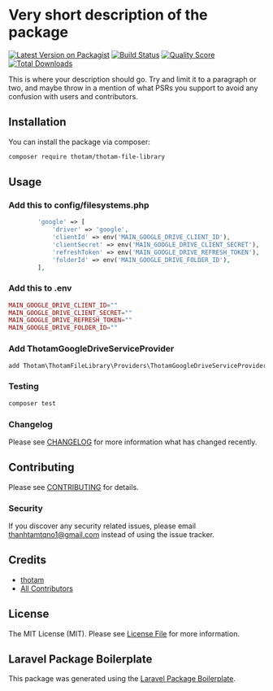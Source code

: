 # Very short description of the package

[![Latest Version on Packagist](https://img.shields.io/packagist/v/thotam/thotam-file-library.svg?style=flat-square)](https://packagist.org/packages/thotam/thotam-file-library)
[![Build Status](https://img.shields.io/travis/thotam/thotam-file-library/master.svg?style=flat-square)](https://travis-ci.org/thotam/thotam-file-library)
[![Quality Score](https://img.shields.io/scrutinizer/g/thotam/thotam-file-library.svg?style=flat-square)](https://scrutinizer-ci.com/g/thotam/thotam-file-library)
[![Total Downloads](https://img.shields.io/packagist/dt/thotam/thotam-file-library.svg?style=flat-square)](https://packagist.org/packages/thotam/thotam-file-library)

This is where your description should go. Try and limit it to a paragraph or two, and maybe throw in a mention of what PSRs you support to avoid any confusion with users and contributors.

## Installation

You can install the package via composer:

```bash
composer require thotam/thotam-file-library
```

## Usage

### Add this to config/filesystems.php

```php
        'google' => [
            'driver' => 'google',
            'clientId' => env('MAIN_GOOGLE_DRIVE_CLIENT_ID'),
            'clientSecret' => env('MAIN_GOOGLE_DRIVE_CLIENT_SECRET'),
            'refreshToken' => env('MAIN_GOOGLE_DRIVE_REFRESH_TOKEN'),
            'folderId' => env('MAIN_GOOGLE_DRIVE_FOLDER_ID'),
        ],
```

### Add this to .env

```php
MAIN_GOOGLE_DRIVE_CLIENT_ID=""
MAIN_GOOGLE_DRIVE_CLIENT_SECRET=""
MAIN_GOOGLE_DRIVE_REFRESH_TOKEN=""
MAIN_GOOGLE_DRIVE_FOLDER_ID=""
```

### Add ThotamGoogleDriveServiceProvider

```php
add Thotam\ThotamFileLibrary\Providers\ThotamGoogleDriveServiceProvider::class to 'providers' in config/app.php
```

### Testing

```bash
composer test
```

### Changelog

Please see [CHANGELOG](CHANGELOG.md) for more information what has changed recently.

## Contributing

Please see [CONTRIBUTING](CONTRIBUTING.md) for details.

### Security

If you discover any security related issues, please email thanhtamtqno1@gmail.com instead of using the issue tracker.

## Credits

-   [thotam](https://github.com/thotam)
-   [All Contributors](../../contributors)

## License

The MIT License (MIT). Please see [License File](LICENSE.md) for more information.

## Laravel Package Boilerplate

This package was generated using the [Laravel Package Boilerplate](https://laravelpackageboilerplate.com).
